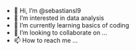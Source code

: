 - 👋 Hi, I’m @sebastiansl9
- 👀 I’m interested in data analysis
- 🌱 I’m currently learning basics of coding
- 💞️ I’m looking to collaborate on ...
- 📫 How to reach me ...

<!---
sebastiansl9/sebastiansl9 is a ✨ special ✨ repository because its `README.md` (this file) appears on your GitHub profile.
You can click the Preview link to take a look at your changes.
--->
